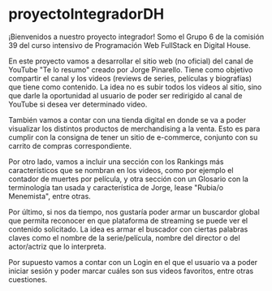 # proyectoIntegradorDH
¡Bienvenidos a nuestro proyecto integrador!
Somo el Grupo 6 de la comisión 39 del curso intensivo de Programación Web FullStack en Digital House.

En este proyecto vamos a desarrollar el sitio web (no oficial) del canal de YouTube "Te lo resumo" creado por Jorge Pinarello. Tiene como objetivo compartir el canal y los videos (reviews de series, películas y biografías) que tiene como contenido. La idea no es subir todos los videos al sitio, sino que darle la oportunidad al usuario de poder ser redirigido al canal de YouTube si desea ver determinado video.

También vamos a contar con una tienda digital en donde se va a poder visualizar los distintos productos de merchandising a la venta. Esto es para cumplir con la consigna de tener un sitio de e-commerce, conjunto con su carrito de compras correspondiente.

Por otro lado, vamos a incluir una sección con los Rankings más característicos que se nombran en los videos, como por ejemplo el contador de muertes por película, y otra sección con un Glosario con la terminología tan usada y característica de Jorge, lease "Rubia/o Menemista", entre otras.

Por último, si nos da tiempo, nos gustaría poder armar un buscardor global que permita reconocer en que plataforma de streaming se puede ver el contenido solicitado. La idea es armar el buscador con ciertas palabras claves como el nombre de la serie/película, nombre del director o del actor/actriz que lo interpreta.

Por supuesto vamos a contar con un Login en el que el usuario va a poder iniciar sesión y poder marcar cuáles son sus videos favoritos, entre otras cuestiones.